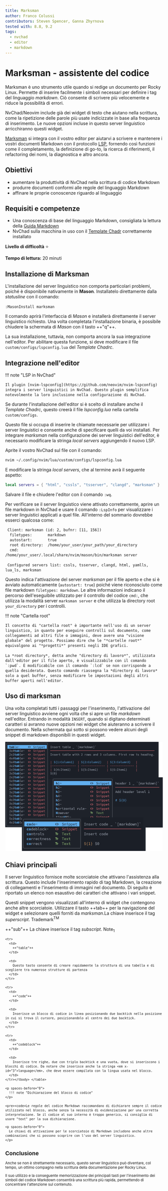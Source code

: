 ```yaml
---
title: Marksman
author: Franco Colussi
contributors: Steven Spencer, Ganna Zhyrnova
tested with: 8.8, 9.2
tags:
  - nvchad
  - editor
  - markdown
---
```


# Marksman - assistente del codice

Marksman è uno strumento utile quando si redige un documento per Rocky Linux. Permette di inserire facilmente i simboli necessari per definire i tag del linguaggio *markdown*. Ciò consente di scrivere più velocemente e riduce la possibilità di errori.

NvChad/Neovim include già dei widget di testo che aiutano nella scrittura, come la ripetizione delle parole più usate indicizzate in base alla frequenza di inserimento. Le nuove opzioni incluse in questo server linguistico arricchiranno questi widget.

[Marksman](https://github.com/artempyanykh/marksman) si integra con il vostro editor per aiutarvi a scrivere e mantenere i vostri documenti Markdown con il protocollo [LSP](https://microsoft.github.io/language-server-protocol/), fornendo così funzioni come il completamento, la definizione di go-to, la ricerca di riferimenti, il refactoring dei nomi, la diagnostica e altro ancora.

## Obiettivi

- aumentare la produttività di NvChad nella scrittura di codice Markdown
- produrre documenti conformi alle regole del linguaggio Markdown
- affinare le proprie conoscenze riguardo al linguaggio

## Requisiti e competenze

- Una conoscenza di base del linguaggio Markdown, consigliata la lettura della [Guida Markdown](https://www.markdownguide.org/)
- NvChad sulla macchina in uso con il [Template Chadr](./template_chadrc.md) correttamente installato

**Livello di difficoltà** :star:

**Tempo di lettura:** 20 minuti

## Installazione di Marksman

L'installazione del server linguistico non comporta particolari problemi, poiché è disponibile nativamente in **Mason**. Installatelo direttamente dalla *statusline* con il comando:

`:MasonInstall marksman`

Il comando aprirà l'interfaccia di *Mason* e installerà direttamente il server linguistico richiesto. Una volta completata l'installazione binaria, è possibile chiudere la schermata di *Mason* con il tasto ++"q"++.

La sua installazione, tuttavia, non comporta ancora la sua integrazione nell'editor. Per abilitare questa funzione, si deve modificare il file `custom/configs/lspconfig.lua` del *Template Chadrc*.

## Integrazione nell'editor

!!! note "LSP in NvChad"

    Il plugin [nvim-lspconfig](https://github.com/neovim/nvim-lspconfig) integra i server linguistici in NvChad. Questo plugin semplifica notevolmente la loro inclusione nella configurazione di NvChad.

Se durante l'installazione dell'editor si è scelto di installare anche il *Template Chadrc*, questo creerà il file *lspconfig.lua* nella cartella `custom/configs`.

Questo file si occupa di inserire le chiamate necessarie per utilizzare i server linguistici e consente anche di specificare quelli da voi installati. Per integrare *marksman* nella configurazione dei server linguistici dell'editor, è necessario modificare la stringa *local servers* aggiungendo il nuovo LSP.

Aprite il vostro NvChad sul file con il comando:

```bash
nvim ~/.config/nvim/lua/custom/configs/lspconfig.lua
```

E modificare la stringa *local servers*, che al termine avrà il seguente aspetto:

```lua
local servers = { "html", "cssls", "tsserver", "clangd", "marksman" }
```

Salvare il file e chiudere l'editor con il comando `:wq`.

Per verificare se il server linguistico viene attivato correttamente, aprire un file markdown in NvChad e usare il comando `:LspInfo` per visualizzare i server linguistici applicati a quel file. All'interno del sommario dovrebbe esserci qualcosa come:

```text
 Client: marksman (id: 2, bufnr: [11, 156])
  filetypes:       markdown
  autostart:       true
  root directory:  /home/your_user/your_path/your_directory
  cmd:             /home/your_user/.local/share/nvim/mason/bin/marksman server

 Configured servers list: cssls, tsserver, clangd, html, yamlls, lua_ls, marksman
```

Questo indica l'attivazione del server *marksman* per il file aperto e che si è avviato automaticamente (`autostart: true`) poiché viene riconosciuto come file markdown `filetypes: markdown`. Le altre informazioni indicano il percorso dell'eseguibile utilizzato per il controllo del codice `cmd:`, che utilizza la modalità server `marksman server` e che utilizza la directory root `your_directory` per i controlli.

!!! note "Cartella root"

    Il concetto di "cartella root" è importante nell'uso di un server linguistico, in quanto per eseguire controlli sul documento, come collegamenti ad altri file o immagini, deve avere una "visione globale" del progetto. Possiamo dire che le "*cartelle root*" equivalgono ai "*progetti*" presenti negli IDE grafici.
    
    La *root directory*, detta anche "directory di lavoro*", utilizzata dall'editor per il file aperto, è visualizzabile con il comando `:pwd`. È modificabile con il comando `:lcd` se non corrisponde a quella desiderata. Questo comando riassegna la *directory di lavoro* solo a quel buffer, senza modificare le impostazioni degli altri buffer aperti nell'editor.

## Uso di marksman

Una volta completati tutti i passaggi per l'inserimento, l'attivazione del server linguistico avviene ogni volta che si apre un file *markdown* nell'editor. Entrando in modalità `INSERT`, quando si digitano determinati caratteri si avranno nuove opzioni nei widget che aiuteranno a scrivere il documento. Nella schermata qui sotto si possono vedere alcuni degli snippet di markdown disponibili in questi widget.

![Marksman Snippets](./images/marksman_snippets.png)

## Chiavi principali

Il server linguistico fornisce molte scorciatoie che attivano l'assistenza alla scrittura. Questo include l'inserimento rapido di tag Markdown, la creazione di collegamenti e l'inserimento di immagini nel documento. Di seguito è riportato un elenco non esaustivo dei caratteri che attivano i vari snippet.

Questi snippet vengono visualizzati all'interno di widget che contengono anche altre scorciatoie. Utilizzare il tasto ++tab++ per la navigazione del widget e selezionare quelli forniti da *marksman*.La chiave inserisce il tag *superscript*. Trademark<sup>TM</td> </tr> 

<tr>
  <td>
    ++"sub"++
  </td>
  
  <td>
    La chiave inserisce il tag <em x-id="3">subscript</em>. Note<sub>1</td> </tr> 
    
    <tr>
      <td>
        ++"table"++
      </td>
      
      <td>
        Questo tasto consente di creare rapidamente la struttura di una tabella e di scegliere tra numerose strutture di partenza
      </td>
    </tr>
    
    <tr>
      <td>
        ++"code"++
      </td>
      
      <td>
        Inserisce un blocco di codice in linea posizionando due backtick nella posizione in cui si trova il cursore, posizionandolo al centro dei due backtick.
      </td>
    </tr>
    
    <tr>
      <td>
        ++"codeblock"++
      </td>
      
      <td>
        Inserisce tre righe, due con triplo backtick e una vuota, dove si inseriscono i blocchi di codice. Da notare che inserisce anche la stringa <em x-id="3">language</em>, che deve essere compilata con la lingua usata nel blocco.
      </td>
    </tr></tbody> </table> 
    
    <p spaces-before="0">
      !!! note "Dichiarazione del blocco di codice"
    </p>
    
    <pre><code>Le regole del codice Markdown raccomandano di dichiarare sempre il codice utilizzato nel blocco, anche senza la necessità di evidenziazione per una corretta interpretazione. Se il codice al suo interno è troppo generico, si consiglia di usare "text" per la sua dichiarazione.
</code></pre>
    
    <p spaces-before="0">
      Le chiavi di attivazione per le scorciatoie di Markdown includono anche altre combinazioni che si possono scoprire con l'uso del server linguistico.
    </p>
    
    

<h2 spaces-before="0">
  Conclusione
</h2>

<p spaces-before="0">
  Anche se non è strettamente necessario, questo server linguistico può diventare, col tempo, un ottimo compagno nella scrittura della documentazione per Rocky Linux.
</p>

<p spaces-before="0">
  Il suo utilizzo e la conseguente memorizzazione dei principali tasti per l'inserimento dei simboli del codice Markdown consentirà una scrittura più rapida, permettendo di concentrare l'attenzione sul contenuto.
</p>
